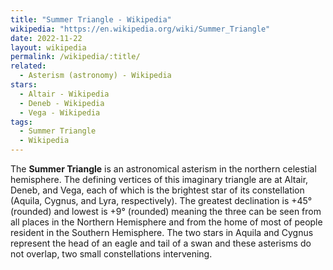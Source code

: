 ```yaml
---
title: "Summer Triangle - Wikipedia"
wikipedia: "https://en.wikipedia.org/wiki/Summer_Triangle"
date: 2022-11-22
layout: wikipedia
permalink: /wikipedia/:title/
related:
  - Asterism (astronomy) - Wikipedia
stars:
  - Altair - Wikipedia
  - Deneb - Wikipedia
  - Vega - Wikipedia
tags:
  - Summer Triangle
  - Wikipedia
---
```

The **Summer Triangle** is an astronomical asterism in the northern celestial hemisphere. The defining vertices of this imaginary triangle are at Altair, Deneb, and Vega, each of which is the brightest star of its constellation (Aquila, Cygnus, and Lyra, respectively). The greatest declination is +45° (rounded) and lowest is +9° (rounded) meaning the three can be seen from all places in the Northern Hemisphere and from the home of most of people resident in the Southern Hemisphere. The two stars in Aquila and Cygnus represent the head of an eagle and tail of a swan and these asterisms do not overlap, two small constellations intervening.